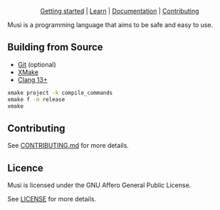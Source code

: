 <div align="center">

[Getting started](https://musi-lang.online/learn/get-started) |
[Learn](https://musi-lang.online/learn) |
[Documentation](https://musi-lang.online/docs) | [Contributing](CONTRIBUTING.md)

</div>

Musi is a programming language that aims to be safe and easy to use.

## Building from Source

- [Git](https://git-scm.com) (optional)
- [XMake](https://xmake.io/#/)
- [Clang 13+](https://clang.llvm.org)

```bash
xmake project -k compile_commands
xmake f -m release
xmake
```

## Contributing

See [CONTRIBUTING.md](CONTRIBUTING.md) for more details.

## Licence

Musi is licensed under the GNU Affero General Public License.

See [LICENSE](LICENSE) for more details.
